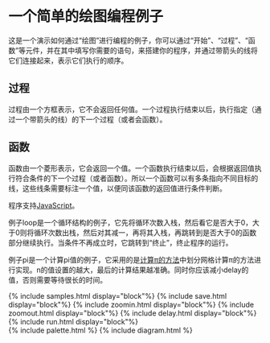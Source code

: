 ﻿---
layout: default
---

# 一个简单的绘图编程例子

这是一个演示如何通过“绘图”进行编程的例子，你可以通过“开始”、“过程”、“函数”等元件，并在其中填写你需要的语句，来搭建你的程序，并通过带箭头的线将它们连接起来，表示它们执行的顺序。

## 过程

过程由一个方框表示，它不会返回任何值。一个过程执行结束以后，执行指定（通过一个带箭头的线）的下一个过程（或者会函数）。

## 函数

函数由一个菱形表示，它会返回一个值。一个函数执行结束以后，会根据返回值执行符合条件的下一个过程（或者函数）。所以一个函数可以有多条指向不同目标的线，这些线条需要标注一个值，以便同该函数的返回值进行条件判断。

程序支持[JavaScript](https://www.w3schools.com/js/)。

例子loop是一个循环结构的例子，它先将循环次数入栈，然后看它是否大于0，大于0则将循环次数出栈，然后对其减一，再将其入栈，再跳转到是否大于0的函数部分继续执行。当条件不再成立时，它跳转到“终止”，终止程序的运行。

例子pi是一个计算pi值的例子，它采用的是[计算π的方法](https://blog.csdn.net/birdreamer/article/details/79546860)中划分网格计算π的方法进行实现。n的值设置的越大，最后的计算结果越准确。同时你应该减小delay的值，否则需要等待很长的时间。

<div>
  <div style="width: 100%; display: flex; justify-content: center; align-items: center;">
    {% include samples.html display="block"%}
    {% include save.html display="block"%}
    {% include zoomin.html display="block"%}
    {% include zoomout.html display="block"%}
    {% include delay.html display="block"%}
    {% include run.html display="block"%}
  </div>
  <div style="width: 100%; display: flex; justify-content: space-between">
    {% include palette.html %}
    {% include diagram.html %}
  </div>
</div>
